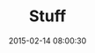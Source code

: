 ---
layout: post
title:  "Stuff"
number: "45"
date:   2015-02-14 08:00:30
large-image: "https://farm8.staticflickr.com/7419/16339840560_8c89397001_k.jpg"
---